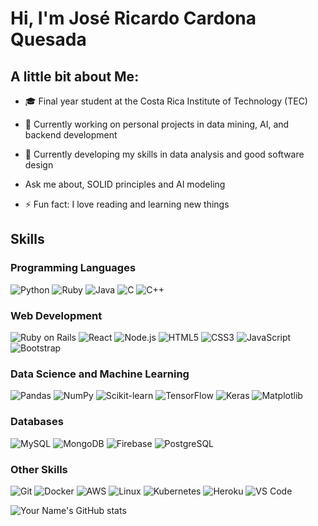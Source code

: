 # Hi, I'm José Ricardo Cardona Quesada

## A little bit about Me:

- 🎓 Final year student at the Costa Rica Institute of Technology (TEC)
- 🔭 Currently working on personal projects in data mining, AI, and backend development
- 🌱 Currently developing my skills in data analysis and good software design
-  Ask me about, SOLID principles and AI modeling

- ⚡ Fun fact: I love reading and learning new things

## Skills

### Programming Languages

![Python](https://img.shields.io/badge/Python-3776AB?style=flat-square&logo=python&logoColor=white)
![Ruby](https://img.shields.io/badge/Ruby-CC342D?style=flat-square&logo=ruby&logoColor=white)
![Java](https://img.shields.io/badge/Java-ED8B00?style=flat-square&logo=java&logoColor=white)
![C](https://img.shields.io/badge/C-00599C?style=flat-square&logo=c&logoColor=white)
![C++](https://img.shields.io/badge/C%2B%2B-00599C?style=flat-square&logo=c%2B%2B&logoColor=white)

### Web Development

![Ruby on Rails](https://img.shields.io/badge/Ruby_on_Rails-CC0000?style=flat-square&logo=ruby-on-rails&logoColor=white)
![React](https://img.shields.io/badge/React-20232A?style=flat-square&logo=react&logoColor=61DAFB)
![Node.js](https://img.shields.io/badge/Node.js-43853D?style=flat-square&logo=node.js&logoColor=white)
![HTML5](https://img.shields.io/badge/HTML5-E34F26?style=flat-square&logo=html5&logoColor=white)
![CSS3](https://img.shields.io/badge/CSS3-1572B6?style=flat-square&logo=css3&logoColor=white)
![JavaScript](https://img.shields.io/badge/JavaScript-F7DF1E?style=flat-square&logo=javascript&logoColor=black)
![Bootstrap](https://img.shields.io/badge/Bootstrap-563D7C?style=flat-square&logo=bootstrap&logoColor=white)

### Data Science and Machine Learning

![Pandas](https://img.shields.io/badge/Pandas-2C2D72?style=flat-square&logo=pandas&logoColor=white)
![NumPy](https://img.shields.io/badge/NumPy-013243?style=flat-square&logo=numpy&logoColor=white)
![Scikit-learn](https://img.shields.io/badge/Scikit--learn-F7931E?style=flat-square&logo=scikit-learn&logoColor=white)
![TensorFlow](https://img.shields.io/badge/TensorFlow-FF6F00?style=flat-square&logo=TensorFlow&logoColor=white)
![Keras](https://img.shields.io/badge/Keras-D00000?style=flat-square&logo=Keras&logoColor=white)
![Matplotlib](https://img.shields.io/badge/Matplotlib-11557c?style=flat-square&logo=python&logoColor=white)

### Databases

![MySQL](https://img.shields.io/badge/MySQL-00000F?style=flat-square&logo=mysql&logoColor=white)
![MongoDB](https://img.shields.io/badge/MongoDB-4EA94B?style=flat-square&logo=mongodb&logoColor=white)
![Firebase](https://img.shields.io/badge/Firebase-039BE5?style=flat-square&logo=Firebase&logoColor=white)
![PostgreSQL](https://img.shields.io/badge/PostgreSQL-316192?style=flat-square&logo=postgresql&logoColor=white)

### Other Skills

![Git](https://img.shields.io/badge/Git-F05032?style=flat-square&logo=git&logoColor=white)
![Docker](https://img.shields.io/badge/Docker-2CA5E0?style=flat-square&logo=docker&logoColor=white)
![AWS](https://img.shields.io/badge/AWS-232F3E?style=flat-square&logo=amazon-aws&logoColor=white)
![Linux](https://img.shields.io/badge/Linux-FCC624?style=flat-square&logo=linux&logoColor=black)
![Kubernetes](https://img.shields.io/badge/Kubernetes-326CE5?style=flat-square&logo=Kubernetes&logoColor=white)
![Heroku](https://img.shields.io/badge/Heroku-430098?style=flat-square&logo=heroku&logoColor=white)
![VS Code](https://img.shields.io/badge/VS_Code-007ACC?style=flat-square&logo=visual-studio-code&logoColor=white)

![Your Name's GitHub stats](https://github-readme-stats.vercel.app/api?username=JRicardoCardona&show_icons=true&theme=radical)
